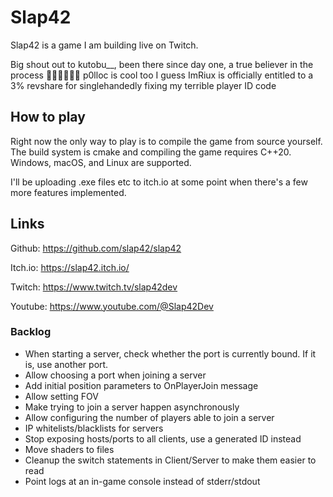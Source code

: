 # Slap42

Slap42 is a game I am building live on Twitch.

Big shout out to kutobu__, been there since day one, a true believer in the process 🥐🇫🇷🥖🙏💯
p0lloc is cool too I guess
ImRiux is officially entitled to a 3% revshare for singlehandedly fixing my terrible player ID code

## How to play

Right now the only way to play is to compile the game from source yourself.
The build system is cmake and compiling the game requires C++20.
Windows, macOS, and Linux are supported.

I'll be uploading .exe files etc to itch.io at some point when there's a few more features implemented.

## Links

Github: https://github.com/slap42/slap42

Itch.io: https://slap42.itch.io/

Twitch: https://www.twitch.tv/slap42dev

Youtube: https://www.youtube.com/@Slap42Dev

### Backlog

- When starting a server, check whether the port is currently bound. If it is, use another port.
- Allow choosing a port when joining a server
- Add initial position parameters to OnPlayerJoin message
- Allow setting FOV
- Make trying to join a server happen asynchronously
- Allow configuring the number of players able to join a server
- IP whitelists/blacklists for servers
- Stop exposing hosts/ports to all clients, use a generated ID instead
- Move shaders to files
- Cleanup the switch statements in Client/Server to make them easier to read
- Point logs at an in-game console instead of stderr/stdout
